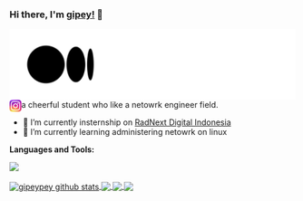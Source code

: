 ### Hi there, I'm [gipey!](https://github.com/gipeypey) 👋

<a href="https://ghifarinur.medium.com/">
  <img align="left" alt="gipeypey | medium" src="https://github.com/Medium/medium-logos/blob/master/01_Logo/03_Two_Color/01_Black_White/PNG/CMYK/Medium-Logo-Two-Color-Black-White-CMYK%401x.png" />
</a>
<a href="https://instagram.com/ghifarinap/">
  <img align="left" alt="gipeypey | insta" width="21px" src="https://github.com/wle8300/instagram-logo/blob/master/logo.svg" />
</a>

<br />
<br />

a cheerful student who like a netowrk engineer field.

- 🔭 I’m currently insternship on [RadNext Digital Indonesia](http://www.rad.net.id/)
- 🌱 I’m currently learning administering netowrk on linux
<!--- - 👯 I’m looking to collaborate on [Github Readme Stats](https://github.com/anuraghazra/github-readme-stats) 
- 💬 Ask me about anything [here](https://github.com/anuraghazra/anuraghazra/issues) --->

**Languages and Tools:**  

<code><img height="20" src="https://github.com/odb/official-bash-logo/blob/master/assets/Logos/Icons/PNG/16x16.png"></code> 

<!--- 
  if you have forked this to use on your profile, 
  Change the `github-readme-stats.anuraghazra1.vercel.app` to `github-readme-stats.vercel.app` 
--->

<!-- Change the `github-readme-stats.anuraghazra1.vercel.app` to `github-readme-stats.vercel.app`  -->

<!-- *NOTE: Top languages does not indicate my skill level or something like that, it's a github metric of which languages i have the most code on github, it's a new feature of [github-readme-stats](https://github.com/anuraghazra/github-readme-stats)* -->


<a href="https://github.com/anuraghazra/github-readme-stats">
  <img align="center" src="https://github-readme-stats.anuraghazra1.vercel.app/api?username=gipeypey&show_icons=true&include_all_commits=true&theme=material-palenight" alt="gipeypey github stats" />
</a>
<a href="https://github.com/anuraghazra/github-readme-stats">
  <!-- Change the `github-readme-stats.anuraghazra1.vercel.app` to `github-readme-stats.vercel.app`  -->
  <img align="center" src="https://github-readme-stats.vercel.app/api/top-langs/?username=gipeypey&layout=compact&theme=material-palenight" />
</a>

<a href="https://github.com/anuraghazra/github-readme-stats">
  <!-- Change the `github-readme-stats.anuraghazra1.vercel.app` to `github-readme-stats.vercel.app`  -->
  <img align="center" src="https://github-readme-stats.vercel.app/api/pin/?username=gipeypey&repo=github-readme-stats&theme=material-palenight" />
</a>    
<a href="https://github.com/anuraghazra/anuraghazra.github.io">
  <!-- Change the `github-readme-stats.anuraghazra1.vercel.app` to `github-readme-stats.vercel.app`  -->
  <img align="center" src="https://github-readme-stats.vercel.app/api/pin/?username=gipeypey&repo=anuraghazra.github.io&theme=material-palenight" />
</a>
